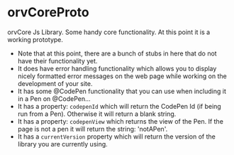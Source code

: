 # orvCoreProto
orvCore Js Library. Some handy core functionality. At this point it is a working prototype.

- Note that at this point, there are a bunch of stubs in here that do not have their functionality yet.
- It does have error handling functionality which allows you to display nicely formatted error messages on the web page while working on the development of your site.
- It has some @CodePen functionality that you can use when including it in a Pen on @CodePen...
 - It has a property: ```codepenId``` which will return the CodePen Id (if being run from a Pen). Otherwise it will return a blank string.
 - It has a property: ```codepenView``` which returns the view of the Pen. If the page is not a pen it will return the string: 'notAPen'.
- It has a ```currentVersion``` property which will return the version of the library you are currently using.

